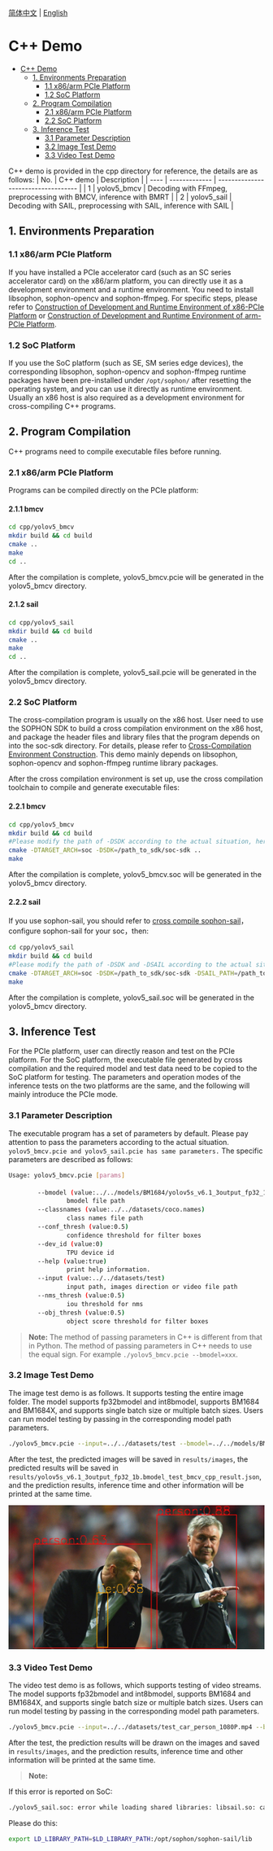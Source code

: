 [简体中文](./README.md) | [English](./README_EN.md)

# C++ Demo
* [C++ Demo](#c-demo)
    * [1. Environments Preparation](#1-environments-preparation)
        * [1.1 x86/arm PCIe Platform](#11-x86arm-pcie-platform)
        * [1.2 SoC Platform](#12-soc-platform)
    * [2. Program Compilation](#2-program-compilation)
        * [2.1 x86/arm PCIe Platform](#21-x86arm-pcie-platform)
        * [2.2 SoC Platform](#22-soc-platform)
    * [3. Inference Test](#3-inference-test)
        * [3.1 Parameter Description](#31-parameter-description)
        * [3.2 Image Test Demo](#32-image-test-demo)
        * [3.3 Video Test Demo](#33-video-test-demo)

C++ demo is provided in the cpp directory for reference, the details are as follows:
| No.  | C++ demo      | Description                                 |
| ---- | ------------- | -----------------------------------  |
| 1    | yolov5_bmcv   | Decoding with FFmpeg, preprocessing with BMCV, inference with BMRT   |
| 2    | yolov5_sail   | Decoding with SAIL, preprocessing with SAIL, inference with SAIL   |

## 1. Environments Preparation
### 1.1 x86/arm PCIe Platform
If you have installed a PCIe accelerator card (such as an SC series accelerator card) on the x86/arm platform, you can directly use it as a development environment and a runtime environment. You need to install libsophon, sophon-opencv and sophon-ffmpeg. For specific steps, please refer to [Construction of Development and Runtime Environment of x86-PCIe Platform](../../../docs/Environment_Install_Guide_EN.md#3-x86-pcie-platform-development-and-runtime-environment-construction) or [Construction of Development and Runtime Environment of arm-PCIe Platform](../../../docs/Environment_Install_Guide_EN.md#5-arm-pcie-platform-development-and-runtime-environment-construction).

### 1.2 SoC Platform
If you use the SoC platform (such as SE, SM series edge devices), the corresponding libsophon, sophon-opencv and sophon-ffmpeg runtime packages have been pre-installed under `/opt/sophon/` after resetting the operating system, and you can use it directly as runtime environment. Usually an x86 host is also required as a development environment for cross-compiling C++ programs.


## 2. Program Compilation
C++ programs need to compile executable files before running.
### 2.1 x86/arm PCIe Platform
Programs can be compiled directly on the PCIe platform:
#### 2.1.1 bmcv
```bash
cd cpp/yolov5_bmcv
mkdir build && cd build
cmake .. 
make
cd ..
```
After the compilation is complete, yolov5_bmcv.pcie will be generated in the yolov5_bmcv directory.

#### 2.1.2 sail

```bash
cd cpp/yolov5_sail
mkdir build && cd build
cmake ..
make
cd ..
```
After the compilation is complete, yolov5_sail.pcie will be generated in the yolov5_bmcv directory.
### 2.2 SoC Platform
The cross-compilation program is usually on the x86 host. User need to use the SOPHON SDK to build a cross compilation environment on the x86 host, and package the header files and library files that the program depends on into the soc-sdk directory. For details, please refer to [Cross-Compilation Environment Construction](../../../docs/Environment_Install_Guide_EN.md#41-cross-compiling-environment-construction). This demo mainly depends on libsophon, sophon-opencv and sophon-ffmpeg runtime library packages.

After the cross compilation environment is set up, use the cross compilation toolchain to compile and generate executable files:
#### 2.2.1 bmcv
```bash
cd cpp/yolov5_bmcv
mkdir build && cd build
#Please modify the path of -DSDK according to the actual situation, here need to use the absolute path.
cmake -DTARGET_ARCH=soc -DSDK=/path_to_sdk/soc-sdk ..  
make
```
After the compilation is complete, yolov5_bmcv.soc will be generated in the yolov5_bmcv directory.
#### 2.2.2 sail
If you use sophon-sail, you should refer to [cross compile sophon-sail](../../../docs/Environment_Install_Guide_EN.md#42-cross-compiling-and-sophon-sail-installation)，configure sophon-sail for your soc，then:
```bash
cd cpp/yolov5_sail
mkdir build && cd build
#Please modify the path of -DSDK and -DSAIL according to the actual situation, here need to use the absolute path.
cmake -DTARGET_ARCH=soc -DSDK=/path_to_sdk/soc-sdk -DSAIL_PATH=/path_to_sail/sophon-sail/build_soc/sophon-sail ..
make
```
After the compilation is complete, yolov5_sail.soc will be generated in the yolov5_bmcv directory.

## 3. Inference Test
For the PCIe platform, user can directly reason and test on the PCIe platform. For the SoC platform, the executable file generated by cross compilation and the required model and test data need to be copied to the SoC platform for testing. The parameters and operation modes of the inference tests on the two platforms are the same, and the following will mainly introduce the PCIe mode.

### 3.1 Parameter Description
The executable program has a set of parameters by default. Please pay attention to pass the parameters according to the actual situation. `yolov5_bmcv.pcie and yolov5_sail.pcie has same parameters.` The specific parameters are described as follows:
```bash
Usage: yolov5_bmcv.pcie [params]

        --bmodel (value:../../models/BM1684/yolov5s_v6.1_3output_fp32_1b.bmodel)
                bmodel file path
        --classnames (value:../../datasets/coco.names)
                class names file path
        --conf_thresh (value:0.5)
                confidence threshold for filter boxes
        --dev_id (value:0)
                TPU device id
        --help (value:true)
                print help information.
        --input (value:../../datasets/test)
                input path, images direction or video file path
        --nms_thresh (value:0.5)
                iou threshold for nms
        --obj_thresh (value:0.5)
                object score threshold for filter boxes
```
> **Note:** The method of passing parameters in C++ is different from that in Python. The method of passing parameters in C++ needs to use the equal sign. For example `./yolov5_bmcv.pcie --bmodel=xxx`.

### 3.2 Image Test Demo
The image test demo is as follows. It supports testing the entire image folder. The model supports fp32bmodel and int8bmodel, supports BM1684 and BM1684X, and supports single batch size or multiple batch sizes. Users can run model testing by passing in the corresponding model path parameters.
```bash
./yolov5_bmcv.pcie --input=../../datasets/test --bmodel=../../models/BM1684/yolov5s_v6.1_3output_fp32_1b.bmodel --dev_id=0 --conf_thresh=0.5 --nms_thresh=0.5 --obj_thresh=0.5 --classnames=../../datasets/coco.names 
```
After the test, the predicted images will be saved in `results/images`, the predicted results will be saved in `results/yolov5s_v6.1_3output_fp32_1b.bmodel_test_bmcv_cpp_result.json`, and the prediction results, inference time and other information will be printed at the same time.


![res](../pics/zidane_cpp_bmcv.jpg)

### 3.3 Video Test Demo
The video test demo is as follows, which supports testing of video streams. The model supports fp32bmodel and int8bmodel, supports BM1684 and BM1684X, and supports single batch size or multiple batch sizes. Users can run model testing by passing in the corresponding model path parameters.
```bash
./yolov5_bmcv.pcie --input=../../datasets/test_car_person_1080P.mp4 --bmodel=../../models/BM1684/yolov5s_v6.1_3output_fp32_1b.bmodel --dev_id=0 --conf_thresh=0.5 --nms_thresh=0.5 --obj_thresh=0.5 --classnames=../../datasets/coco.names
```
After the test, the prediction results will be drawn on the images and saved in `results/images`, and the prediction results, inference time and other information will be printed at the same time.

>**Note:**

If this error is reported on SoC:
```bash
./yolov5_sail.soc: error while loading shared libraries: libsail.so: cannot open shared object file: No such file or directory
```
Please do this:
```bash
export LD_LIBRARY_PATH=$LD_LIBRARY_PATH:/opt/sophon/sophon-sail/lib
```
